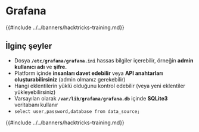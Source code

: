 # Grafana

{{#include ../../banners/hacktricks-training.md}}

## İlginç şeyler

- Dosya **`/etc/grafana/grafana.ini`** hassas bilgiler içerebilir, örneğin **admin** **kullanıcı adı** ve **şifre.**
- Platform içinde **insanları davet edebilir** veya **API anahtarları oluşturabilirsiniz** (admin olmanız gerekebilir)
- Hangi eklentilerin yüklü olduğunu kontrol edebilir (veya yeni eklentiler yükleyebilirsiniz)
- Varsayılan olarak **`/var/lib/grafana/grafana.db`** içinde **SQLite3** veritabanı kullanır
- `select user,password,database from data_source;`

{{#include ../../banners/hacktricks-training.md}}
